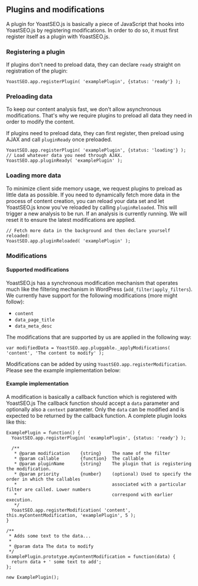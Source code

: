 ## Plugins and modifications

A plugin for YoastSEO.js is basically a piece of JavaScript that hooks into YoastSEO.js by registering modifications. In order to do so, it must first register itself as a plugin with YoastSEO.js.

### Registering a plugin

If plugins don't need to preload data, they can declare `ready` straight on registration of the plugin:

```JS
YoastSEO.app.registerPlugin( 'examplePlugin', {status: 'ready'} );
```

### Preloading data

To keep our content analysis fast, we don't allow asynchronous modifications. That's why we require plugins to preload all data they need in order to modify the content.

If plugins need to preload data, they can first register, then preload using AJAX and call `pluginReady` once preloaded.

```JS
YoastSEO.app.registerPlugin( 'examplePlugin', {status: 'loading'} );
// Load whatever data you need through AJAX.
YoastSEO.app.pluginReady( 'examplePlugin' );
```

### Loading more data

To minimize client side memory usage, we request plugins to preload as little data as possible. If you need to dynamically fetch more data in the process of content creation, you can reload your data set and let YoastSEO.js know you've reloaded by calling `pluginReloaded`. This will trigger a new analysis to be run. If an analysis is currently running. We will reset it to ensure the latest modifications are applied.

```JS
// Fetch more data in the background and then declare yourself reloaded:
YoastSEO.app.pluginReloaded( 'examplePlugin' );
```

### Modifications

#### Supported modifications

YoastSEO.js has a synchronous modification mechanism that operates much like the filtering mechanism in WordPress (`add_filter|apply_filters`). We currently have support for the following modifications (more might follow):
* `content`
* `data_page_title`
* `data_meta_desc`

The modifications that are supported by us are applied in the following way:

```JS
var modifiedData = YoastSEO.app.pluggable._applyModifications( 'content', 'The content to modify' );
```

Modifications can be added by using `YoastSEO.app.registerModification`. Please see the example implementation below:

#### Example implementation

A modification is basically a callback function which is registered with YoastSEO.js The callback function should accept a `data` parameter and optionally also a `context` parameter. Only the `data` can be modified and is expected to be returned by the callback function. A complete plugin looks like this:

```JS
ExamplePlugin = function() {
  YoastSEO.app.registerPlugin( 'examplePlugin', {status: 'ready'} );

  /**
   * @param modification 	{string} 	The name of the filter
   * @param callable 		{function} 	The callable
   * @param pluginName 	    {string} 	The plugin that is registering the modification.
   * @param priority 		{number} 	(optional) Used to specify the order in which the callables
   * 									associated with a particular filter are called. Lower numbers
   * 									correspond with earlier execution.
   */
  YoastSEO.app.registerModification( 'content', this.myContentModification, 'examplePlugin', 5 );
}

/**
 * Adds some text to the data...
 *
 * @param data The data to modify
 */
ExamplePlugin.prototype.myContentModification = function(data) {
  return data + ' some text to add';
};

new ExamplePlugin();
```
